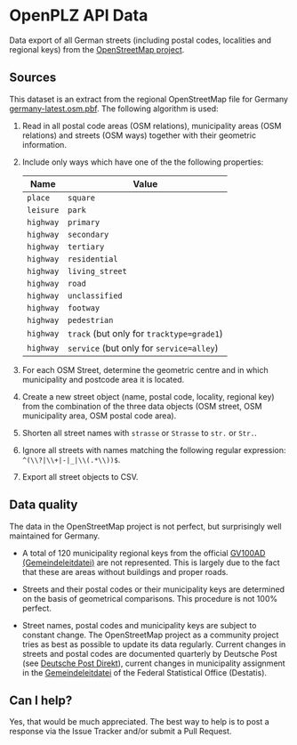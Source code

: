# OpenPLZ API Data

Data export of all German streets (including postal codes, localities and regional keys) from the [OpenStreetMap project](https://www.openstreetmap.org/).

## Sources  

This dataset is an extract from the regional OpenStreetMap file for Germany [germany-latest.osm.pbf](https://download.geofabrik.de/europe/germany.html). The following algorithm is used:

1. Read in all postal code areas (OSM relations), municipality areas (OSM relations) and streets (OSM ways) together with their geometric information.

2. Include only ways which have one of the the following properties:

    Name      | Value
    --------- | -----
    `place`   | `square`
	`leisure` | `park`
	`highway` | `primary`
	`highway` | `secondary`
	`highway` | `tertiary`
	`highway` | `residential`
	`highway` | `living_street`
	`highway` | `road`
	`highway` | `unclassified`
	`highway` | `footway`
	`highway` | `pedestrian`
	`highway` | `track` (but only for `tracktype=grade1`)
	`highway` | `service` (but only for `service=alley`)

3. For each OSM Street, determine the geometric centre and in which municipality and postcode area it is located.

4. Create a new street object (name, postal code, locality, regional key) from the combination of the three data objects (OSM street, OSM municipality area, OSM postal code area).

5. Shorten all street names with `strasse` or `Strasse` to `str.` or `Str.`.

6. Ignore all streets with names matching the following regular expression: `^(\\?|\\+|-|_|\\(.*\\))$`.

7. Export all street objects to CSV.

## Data quality

The data in the OpenStreetMap project is not perfect, but surprisingly well maintained for Germany.  

+ A total of 120 municipality regional keys from the official [GV100AD (Gemeindeleitdatei)](https://www.destatis.de/EN/Themes/Countries-Regions/Regional-Statistics/OnlineListMunicipalities/_inhalt.html) are not represented. This is largely due to the fact that these are areas without buildings and proper roads.

+ Streets and their postal codes or their municipality keys are determined on the basis of geometrical comparisons. This procedure is not 100% perfect.

+ Street names, postal codes and municipality keys are subject to constant change. The OpenStreetMap project as a community project tries as best as possible to update its data regularly. Current changes in streets and postal codes are documented quarterly by Deutsche Post (see [Deutsche Post Direkt](https://www.deutschepost.de/de/d/deutsche-post-direkt/datafactory/download_postleitdaten.html)), current changes in municipality assignment in the [Gemeindeleitdatei](https://www.destatis.de/EN/Themes/Countries-Regions/Regional-Statistics/OnlineListMunicipalities/_inhalt.html) of the Federal Statistical Office (Destatis).

## Can I help?

Yes, that would be much appreciated. The best way to help is to post a response via the Issue Tracker and/or submit a Pull Request.
